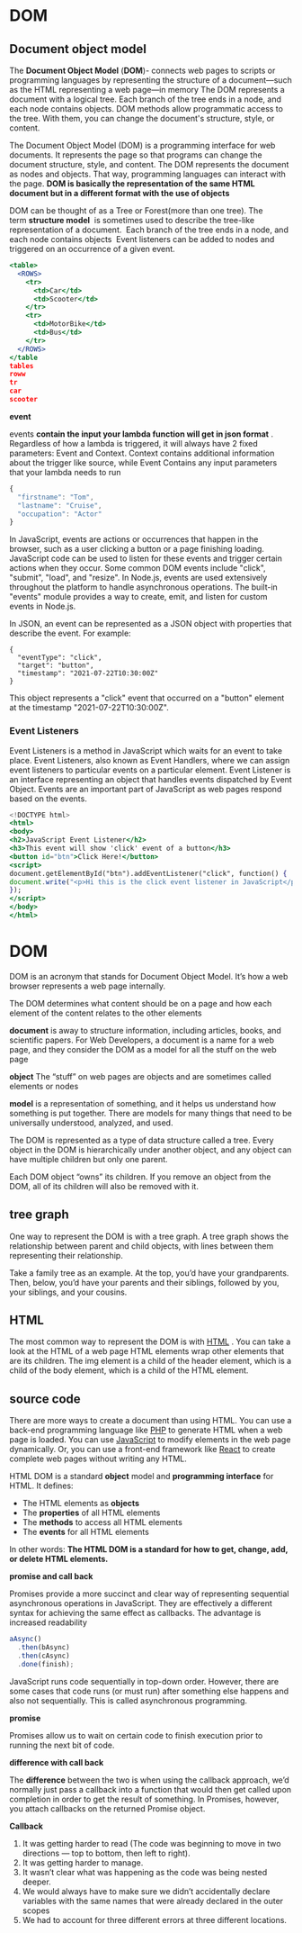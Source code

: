 # DOM

## D**ocument object model**

The **Document Object Model** (**DOM**)- connects web pages to scripts or programming languages by representing the structure of a document—such as the HTML representing a web page—in memory The DOM represents a document with a logical tree. Each branch of the tree ends in a node, and each node contains objects. DOM methods allow programmatic access to the tree. With them, you can change the document's structure, style, or content.

The Document Object Model (DOM) is a programming interface for web documents. It represents the page so that programs can change the document structure, style, and content. The DOM represents the document as nodes and objects. That way, programming languages can interact with the page. **DOM is basically the representation of the same HTML document but in a different format with the use of objects**

DOM can be thought of as a Tree or Forest(more than one tree). The term **structure model** 
is sometimes used to describe the tree-like representation of a document.  Each branch of the tree ends in a node, and each node contains objects  Event listeners can be added to nodes and triggered on an occurrence of a given event.

```jsx
<table>
  <ROWS>
    <tr>
      <td>Car</td>
      <td>Scooter</td>
    </tr>
    <tr>
      <td>MotorBike</td>
      <td>Bus</td>
    </tr>
  </ROWS>
</table
tables
roww
tr
car
scooter
```

**event**

events **contain the input your lambda function will get in json format**
. Regardless of how a lambda is triggered, it will always have 2 fixed parameters: Event and Context. Context contains additional information about the trigger like source, while Event Contains any input parameters that your lambda needs to run

```jsx
{
  "firstname": "Tom",
  "lastname": "Cruise",
  "occupation": "Actor"
}
```

In JavaScript, events are actions or occurrences that happen in the browser, such as a user clicking a button or a page finishing loading. JavaScript code can be used to listen for these events and trigger certain actions when they occur. Some common DOM events include "click", "submit", "load", and "resize". In Node.js, events are used extensively throughout the platform to handle asynchronous operations. The built-in "events" module provides a way to create, emit, and listen for custom events in Node.js.

In JSON, an event can be represented as a JSON object with properties that describe the event. For example:

```
{
  "eventType": "click",
  "target": "button",
  "timestamp": "2021-07-22T10:30:00Z"
}

```

This object represents a "click" event that occurred on a "button" element at the timestamp "2021-07-22T10:30:00Z".

### **Event Listeners**

Event Listeners is a method in JavaScript which waits for an event to take place. Event Listeners, also known as Event Handlers, where we can assign event listeners to particular events on a particular element. Event Listener is an interface representing an object that handles events dispatched by Event Object. Events are an important part of JavaScript as web pages respond based on the events. 

```jsx
<!DOCTYPE html>
<html>
<body>
<h2>JavaScript Event Listener</h2>
<h3>This event will show 'click' event of a button</h3>
<button id="btn">Click Here!</button>
<script>
document.getElementById("btn").addEventListener("click", function() {
document.write("<p>Hi this is the click event listener in JavaScript</p>");
});
</script>
</body>
</html>
```

# **DOM**

DOM is an acronym that stands for Document Object Model. It’s how a web browser represents a web page internally.

The DOM determines what content should be on a page and how each element of the content relates to the other elements 

**document** is away to structure information, including articles, books, and scientific papers. For Web Developers, a document is a name for a web page, and they consider the DOM as a model for all the stuff on the web page

 **object** The “stuff” on web pages are objects and are sometimes called elements or nodes

**model** is a representation of something, and it helps us understand how something is put together. There are models for many things that need to be universally understood, analyzed, and used.

The DOM is represented as a type of data structure called a tree. Every object in the DOM is hierarchically under another object, and any object can have multiple children but only one parent.

Each DOM object “owns” its children. If you remove an object from the DOM, all of its children will also be removed with it.

## **tree graph**

One way to represent the DOM is with a tree graph. A tree graph shows the relationship between parent and child objects, with lines between them representing their relationship.

Take a family tree as an example. At the top, you’d have your grandparents. Then, below, you’d have your parents and their siblings, followed by you, your siblings, and your cousins.

## **HTML**

The most common way to represent the DOM is with [HTML](https://www.codecademy.com/resources/docs/html?utm_source=ccblog&utm_medium=ccblog&utm_campaign=ccblog&utm_content=cw_what_is_dom_blog)
. You can take a look at the HTML of a web page HTML elements wrap other elements that are its children. The img element is a child of the header element, which is a child of the body element, which is a child of the HTML element.

## **source code**

There are more ways to create a document than using HTML. You can use a back-end programming language like [PHP](https://www.codecademy.com/catalog/language/php?utm_source=ccblog&utm_medium=ccblog&utm_campaign=ccblog&utm_content=cw_what_is_dom_blog) to generate HTML when a web page is loaded. You can use [JavaScript](https://www.codecademy.com/catalog/language/javascript?utm_source=ccblog&utm_medium=ccblog&utm_campaign=ccblog&utm_content=cw_what_is_dom_blog) to modify elements in the web page dynamically. Or, you can use a front-end framework like [React](https://www.codecademy.com/learn/react-101?utm_source=ccblog&utm_medium=ccblog&utm_campaign=ccblog&utm_content=cw_what_is_dom_blog) to create complete web pages without writing any HTML.

HTML DOM is a standard **object** model and **programming interface** for HTML. It defines:

- The HTML elements as **objects**
- The **properties** of all HTML elements
- The **methods** to access all HTML elements
- The **events** for all HTML elements

In other words: **The HTML DOM is a standard for how to get, change, add, or delete HTML elements.**

**promise and call back**

Promises provide a more succinct and clear way of representing sequential asynchronous operations in JavaScript. They are effectively a different syntax for achieving the same effect as callbacks. The advantage is increased readability

```jsx
aAsync()
  .then(bAsync)
  .then(cAsync)
  .done(finish);
```

JavaScript runs code sequentially in top-down order. However, there are some cases that code runs (or must run) after something else happens and also not sequentially. This is called asynchronous programming.

**promise**

Promises allow us to wait on certain code to finish execution prior to running the next bit of code.

**difference with call back**

The **difference** between the two is when using the callback approach, we’d normally just pass a callback into a function that would then get called upon completion in order to get the result of something. In Promises, however, you attach callbacks on the returned Promise object.

**Callback** 

1. It was getting harder to read (The code was beginning to move in two directions — top to bottom, then left to right).
2. It was getting harder to manage.
3. It wasn’t clear what was happening as the code was being nested deeper.
4. We would always have to make sure we didn’t accidentally declare variables with the same names that were already declared in the outer scopes 
5. We had to account for three different errors at three different locations.